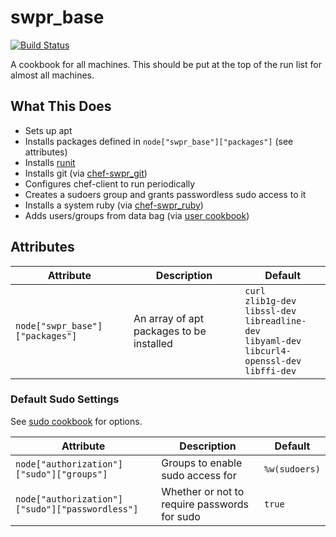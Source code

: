 # swpr_base

[![Build Status](https://travis-ci.org/sweeperio/chef-swpr_base.svg?branch=master)](https://travis-ci.org/sweeperio/chef-swpr_base)

A cookbook for all machines. This should be put at the top of the run list for almost all machines.

## What This Does

* Sets up apt 
* Installs packages defined in `node["swpr_base"]["packages"]` (see attributes)
* Installs [runit]
* Installs git (via [chef-swpr_git])
* Configures chef-client to run periodically
* Creates a sudoers group and grants passwordless sudo access to it
* Installs a system ruby (via [chef-swpr_ruby])
* Adds users/groups from data bag (via [user cookbook])

[runit]: http://smarden.org/runit/
[chef-swpr_git]: https://github.com/sweeperio/chef-swpr_git
[chef-swpr_ruby]: https://github.com/sweeperio/chef-swpr_ruby
[user cookbook]: https://github.com/fnichol/chef-user

## Attributes

|Attribute|Description|Default|
|---------|-----------|-------|
|`node["swpr_base"]["packages"]` | An array of apt packages to be installed | `curl`<br>`zlib1g-dev`<br>`libssl-dev`<br>`libreadline-dev`<br>`libyaml-dev`<br>`libcurl4-openssl-dev`<br>`libffi-dev` |


### Default Sudo Settings

See [sudo cookbook] for options.

Attribute|Description|Default
---------|-----------|-------
`node["authorization"]["sudo"]["groups"]` | Groups to enable sudo access for | `%w(sudoers)`
`node["authorization"]["sudo"]["passwordless"]` | Whether or not to require passwords for sudo | `true`

[sudo cookbook]: https://github.com/chef-cookbooks/sudo
